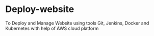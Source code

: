 # Deploy-website
To Deploy and Manage Website using tools Git, Jenkins, Docker and Kubernetes with help of AWS cloud platform 
